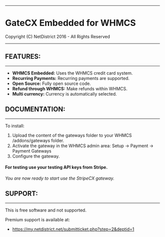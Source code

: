 **********************************************
# GateCX Embedded for WHMCS
Copyright (C) NetDistrict 2016 - All Rights Reserved
**********************************************

## FEATURES:
----------------------------------------------
- **WHMCS Embedded:** Uses the WHMCS credit card system.
- **Recurring Payments:** Recurring payments are supported.
- **Open Source:** Fully open source code.
- **Refund through WHMCS:** Make refunds within WHMCS.
- **Multi currency:** Currency is automatically selected.

## DOCUMENTATION:
----------------------------------------------
To install:

1. Upload the content of the gateways folder to your WHMCS /addons/gateways folder.
2. Activate the gateway in the WHMCS admin area: Setup -> Payment -> Payment Gateways
3. Configure the gateway.

 #### For testing use your testing API keys from Stripe.

*You are now ready to start use the StripeCX gateway.*

## SUPPORT:
----------------------------------------------
This is free software and not supported.

Premium support is available at:
 - https://my.netdistrict.net/submitticket.php?step=2&deptid=1